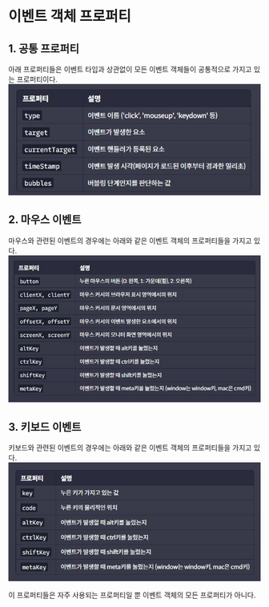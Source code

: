 # **이벤트 객체 프로퍼티**
## **1. 공통 프로퍼티**
아래 프로퍼티들은 이벤트 타입과 상관없이 모든 이벤트 객체들이 공통적으로 가지고 있는 프로퍼티이다.   
![pro](images/pro.jpeg)

## **2. 마우스 이벤트**
마우스와 관련된 이벤트의 경우에는 아래와 같은 이벤트 객체의 프로퍼티들을 가지고 있다.   
![mouse2](images/mouse2.jpeg)

## **3. 키보드 이벤트**
키보드와 관련된 이벤트의 경우에는 아래와 같은 이벤트 객체의 프로퍼티들을 가지고 있다.   
![key2](images/key2.jpeg)   

이 프로퍼티들은 자주 사용되는 프로퍼티일 뿐 이벤트 객체의 모든 프로퍼티가 아니다.

